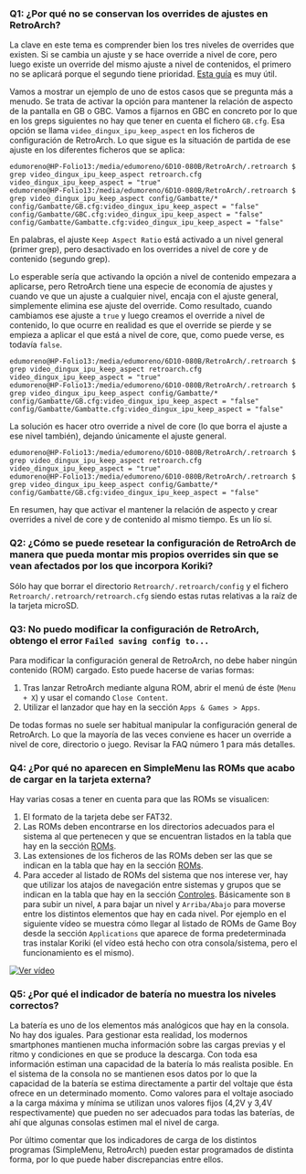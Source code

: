 ### Q1: ¿Por qué no se conservan los overrides de ajustes en RetroArch?

La clave en este tema es comprender bien los tres niveles de overrides que existen. Si se cambia un ajuste y se hace override a nivel de core, pero luego existe un override del mismo ajuste a nivel de contenidos, el primero no se aplicará porque el segundo tiene prioridad. [Esta guía](https://docs.libretro.com/guides/overrides/) es muy útil.

Vamos a mostrar un ejemplo de uno de estos casos que se pregunta más a menudo. Se trata de activar la opción para mantener la relación de aspecto de la pantalla en GB o GBC. Vamos a fijarnos en GBC en concreto por lo que en los greps siguientes no hay que tener en cuenta el fichero `GB.cfg`. Esa opción se llama `video_dingux_ipu_keep_aspect` en los ficheros de configuración de RetroArch. Lo que sigue es la situación de partida de ese ajuste en los diferentes ficheros que se aplica:

```
edumoreno@HP-Folio13:/media/edumoreno/6D10-080B/RetroArch/.retroarch $ grep video_dingux_ipu_keep_aspect retroarch.cfg
video_dingux_ipu_keep_aspect = "true"
edumoreno@HP-Folio13:/media/edumoreno/6D10-080B/RetroArch/.retroarch $ grep video_dingux_ipu_keep_aspect config/Gambatte/*
config/Gambatte/GB.cfg:video_dingux_ipu_keep_aspect = "false"
config/Gambatte/GBC.cfg:video_dingux_ipu_keep_aspect = "false"
config/Gambatte/Gambatte.cfg:video_dingux_ipu_keep_aspect = "false"
```

En palabras, el ajuste `Keep Aspect Ratio` está activado a un nivel general (primer grep), pero desactivado en los overrides a nivel de core y de contenido (segundo grep).

Lo esperable sería que activando la opción a nivel de contenido empezara a aplicarse, pero RetroArch tiene una especie de economía de ajustes y cuando ve que un ajuste a cualquier nivel, encaja con el ajuste general, simplemente elimina ese ajuste del override. Como resultado, cuando cambiamos ese ajuste a `true` y luego creamos el override a nivel de contenido, lo que ocurre en realidad es que el override se pierde y se empieza a aplicar el que está a nivel de core, que, como puede verse, es todavía `false`.

```
edumoreno@HP-Folio13:/media/edumoreno/6D10-080B/RetroArch/.retroarch $ grep video_dingux_ipu_keep_aspect retroarch.cfg
video_dingux_ipu_keep_aspect = "true"
edumoreno@HP-Folio13:/media/edumoreno/6D10-080B/RetroArch/.retroarch $ grep video_dingux_ipu_keep_aspect config/Gambatte/*
config/Gambatte/GB.cfg:video_dingux_ipu_keep_aspect = "false"
config/Gambatte/Gambatte.cfg:video_dingux_ipu_keep_aspect = "false"
```

La solución es hacer otro override a nivel de core (lo que borra el ajuste a ese nivel también), dejando únicamente el ajuste general.

```
edumoreno@HP-Folio13:/media/edumoreno/6D10-080B/RetroArch/.retroarch $ grep video_dingux_ipu_keep_aspect retroarch.cfg
video_dingux_ipu_keep_aspect = "true"
edumoreno@HP-Folio13:/media/edumoreno/6D10-080B/RetroArch/.retroarch $ grep video_dingux_ipu_keep_aspect config/Gambatte/*
config/Gambatte/GB.cfg:video_dingux_ipu_keep_aspect = "false"
```

En resumen, hay que activar el mantener la relación de aspecto y crear overrides a nivel de core y de contenido al mismo tiempo. Es un lío sí.

### Q2: ¿Cómo se puede resetear la configuración de RetroArch de manera que pueda montar mis propios overrides sin que se vean afectados por los que incorpora Koriki?

Sólo hay que borrar el directorio `Retroarch/.retroarch/config` y el fichero `Retroarch/.retroarch/retroarch.cfg` siendo estas rutas relativas a la raíz de la tarjeta microSD.

### Q3: No puedo modificar la configuración de RetroArch, obtengo el error `Failed saving config to...`

Para modificar la configuración general de RetroArch, no debe haber ningún contenido (ROM) cargado. Esto puede hacerse de varias formas:

1. Tras lanzar RetroArch mediante alguna ROM, abrir el menú de éste (`Menu + X`) y usar el comando `Close Content`.
2. Utilizar el lanzador que hay en la sección `Apps & Games > Apps`.

De todas formas no suele ser habitual manipular la configuración general de RetroArch. Lo que la mayoría de las veces conviene es hacer un override a nivel de core, directorio o juego. Revisar la FAQ número 1 para más detalles.

### Q4: ¿Por qué no aparecen en SimpleMenu las ROMs que acabo de cargar en la tarjeta externa?

Hay varias cosas a tener en cuenta para que las ROMs se visualicen:

1. El formato de la tarjeta debe ser FAT32.
2. Las ROMs deben encontrarse en los directorios adecuados para el sistema al que pertenecen y que se encuentran listados en la tabla que hay en la sección [ROMs](#).
3. Las extensiones de los ficheros de las ROMs deben ser las que se indican en la tabla que hay en la sección [ROMs](#).
4. Para acceder al listado de ROMs del sistema que nos interese ver, hay que utilizar los atajos de navegación entre sistemas y grupos que se indican en la tabla que hay en la sección [Controles](#). Básicamente son `B` para subir un nivel, `A` para bajar un nivel y `Arriba/Abajo` para moverse entre los distintos elementos que hay en cada nivel. Por ejemplo en el siguiente vídeo se muestra cómo llegar al listado de ROMs de Game Boy desde la sección `Applications` que aparece de forma predeterminada tras instalar Koriki (el vídeo está hecho con otra consola/sistema, pero el funcionamiento es el mismo).

[![Ver vídeo](https://img.youtube.com/vi/0npzNmlPJb0/hqdefault.jpg)](https://www.youtube.com/watch?v=0npzNmlPJb0 "Ver vídeo")

### Q5: ¿Por qué el indicador de batería no muestra los niveles correctos?

La batería es uno de los elementos más analógicos que hay en la consola. No hay dos iguales. Para gestionar esta realidad, los modernos smartphones mantienen mucha información sobre las cargas previas y el ritmo y condiciones en que se produce la descarga. Con toda esa información estiman una capacidad de la batería lo más realista posible. En el sistema de la consola no se mantienen esos datos por lo que la capacidad de la batería se estima directamente a partir del voltaje que ésta ofrece en un determinado momento. Como valores para el voltaje asociado a la carga máxima y mínima se utilizan unos valores fijos (4,2V y 3,4V respectivamente) que pueden no ser adecuados para todas las baterías, de ahí que algunas consolas estimen mal el nivel de carga.

Por último comentar que los indicadores de carga de los distintos programas (SimpleMenu, RetroArch) pueden estar programados de distinta forma, por lo que puede haber discrepancias entre ellos.
